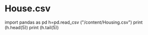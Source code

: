 # House.csv
import pandas as pd
h=pd.read_csv ("/content/Housing.csv")
print (h.head(5))
print (h.tail(5))

